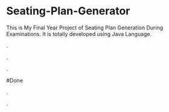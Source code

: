 # Seating-Plan-Generator

This is My Final Year Project of Seating Plan Generation During Examinations. It is totally developed using Java Language.












.














































.












































































































































































































.





















































#Done










































































































.




































































































































































































































































































































































































































































































.







































